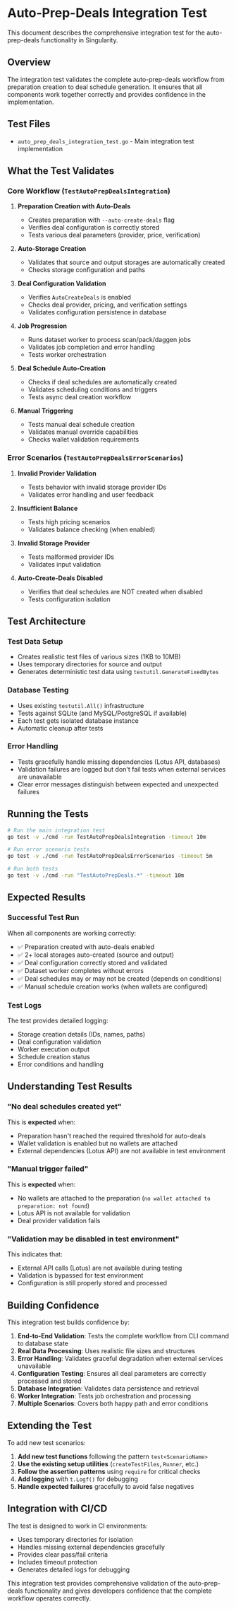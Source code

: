 # Auto-Prep-Deals Integration Test

This document describes the comprehensive integration test for the auto-prep-deals functionality in Singularity.

## Overview

The integration test validates the complete auto-prep-deals workflow from preparation creation to deal schedule generation. It ensures that all components work together correctly and provides confidence in the implementation.

## Test Files

- `auto_prep_deals_integration_test.go` - Main integration test implementation

## What the Test Validates

### Core Workflow (`TestAutoPrepDealsIntegration`)

1. **Preparation Creation with Auto-Deals**
   - Creates preparation with `--auto-create-deals` flag
   - Verifies deal configuration is correctly stored
   - Tests various deal parameters (provider, price, verification)

2. **Auto-Storage Creation**
   - Validates that source and output storages are automatically created
   - Checks storage configuration and paths

3. **Deal Configuration Validation**
   - Verifies `AutoCreateDeals` is enabled
   - Checks deal provider, pricing, and verification settings
   - Validates configuration persistence in database

4. **Job Progression**
   - Runs dataset worker to process scan/pack/daggen jobs
   - Validates job completion and error handling
   - Tests worker orchestration

5. **Deal Schedule Auto-Creation**
   - Checks if deal schedules are automatically created
   - Validates scheduling conditions and triggers
   - Tests async deal creation workflow

6. **Manual Triggering**
   - Tests manual deal schedule creation
   - Validates manual override capabilities
   - Checks wallet validation requirements

### Error Scenarios (`TestAutoPrepDealsErrorScenarios`)

1. **Invalid Provider Validation**
   - Tests behavior with invalid storage provider IDs
   - Validates error handling and user feedback

2. **Insufficient Balance**
   - Tests high pricing scenarios
   - Validates balance checking (when enabled)

3. **Invalid Storage Provider**
   - Tests malformed provider IDs
   - Validates input validation

4. **Auto-Create-Deals Disabled**
   - Verifies that deal schedules are NOT created when disabled
   - Tests configuration isolation

## Test Architecture

### Test Data Setup
- Creates realistic test files of various sizes (1KB to 10MB)
- Uses temporary directories for source and output
- Generates deterministic test data using `testutil.GenerateFixedBytes`

### Database Testing
- Uses existing `testutil.All()` infrastructure
- Tests against SQLite (and MySQL/PostgreSQL if available)
- Each test gets isolated database instance
- Automatic cleanup after tests

### Error Handling
- Tests gracefully handle missing dependencies (Lotus API, databases)
- Validation failures are logged but don't fail tests when external services are unavailable
- Clear error messages distinguish between expected and unexpected failures

## Running the Tests

```bash
# Run the main integration test
go test -v ./cmd -run TestAutoPrepDealsIntegration -timeout 10m

# Run error scenario tests
go test -v ./cmd -run TestAutoPrepDealsErrorScenarios -timeout 5m

# Run both tests
go test -v ./cmd -run "TestAutoPrepDeals.*" -timeout 10m
```

## Expected Results

### Successful Test Run

When all components are working correctly:
- ✅ Preparation created with auto-deals enabled
- ✅ 2+ local storages auto-created (source and output)
- ✅ Deal configuration correctly stored and validated
- ✅ Dataset worker completes without errors
- ✅ Deal schedules may or may not be created (depends on conditions)
- ✅ Manual schedule creation works (when wallets are configured)

### Test Logs

The test provides detailed logging:
- Storage creation details (IDs, names, paths)
- Deal configuration validation
- Worker execution output
- Schedule creation status
- Error conditions and handling

## Understanding Test Results

### "No deal schedules created yet"
This is **expected** when:
- Preparation hasn't reached the required threshold for auto-deals
- Wallet validation is enabled but no wallets are attached
- External dependencies (Lotus API) are not available in test environment

### "Manual trigger failed"
This is **expected** when:
- No wallets are attached to the preparation (`no wallet attached to preparation: not found`)
- Lotus API is not available for validation
- Deal provider validation fails

### "Validation may be disabled in test environment"
This indicates that:
- External API calls (Lotus) are not available during testing
- Validation is bypassed for test environment
- Configuration is still properly stored and processed

## Building Confidence

This integration test builds confidence by:

1. **End-to-End Validation**: Tests the complete workflow from CLI command to database state
2. **Real Data Processing**: Uses realistic file sizes and structures
3. **Error Handling**: Validates graceful degradation when external services unavailable
4. **Configuration Testing**: Ensures all deal parameters are correctly processed and stored
5. **Database Integration**: Validates data persistence and retrieval
6. **Worker Integration**: Tests job orchestration and processing
7. **Multiple Scenarios**: Covers both happy path and error conditions

## Extending the Test

To add new test scenarios:

1. **Add new test functions** following the pattern `test<ScenarioName>`
2. **Use the existing setup utilities** (`createTestFiles`, `Runner`, etc.)
3. **Follow the assertion patterns** using `require` for critical checks
4. **Add logging** with `t.Logf()` for debugging
5. **Handle expected failures** gracefully to avoid false negatives

## Integration with CI/CD

The test is designed to work in CI environments:
- Uses temporary directories for isolation
- Handles missing external dependencies gracefully
- Provides clear pass/fail criteria
- Includes timeout protection
- Generates detailed logs for debugging

This integration test provides comprehensive validation of the auto-prep-deals functionality and gives developers confidence that the complete workflow operates correctly.